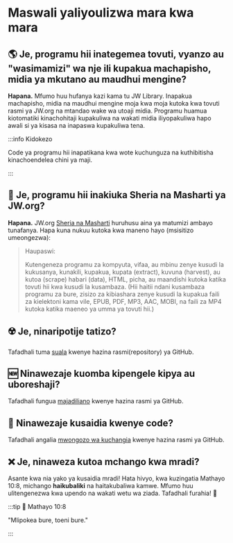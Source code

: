 # Maswali yaliyoulizwa mara kwa mara

## :earth_americas: Je, programu hii inategemea tovuti, vyanzo au "wasimamizi" wa nje ili kupakua machapisho, midia ya mkutano au maudhui mengine?

**Hapana.** Mfumo huu hufanya kazi kama tu JW Library. Inapakua machapisho, midia na maudhui mengine moja kwa moja kutoka kwa tovuti rasmi ya JW.org na mtandao wake wa utoaji midia. Programu huamua kiotomatiki kinachohitaji kupakuliwa na wakati midia iliyopakuliwa hapo awali si ya kisasa na inapaswa kupakuliwa tena.

:::info Kidokezo

Code ya programu hii inapatikana kwa wote kuchunguza na kuthibitisha kinachoendelea chini ya maji.

:::

## :thinking: Je, programu hii inakiuka Sheria na Masharti ya JW.org?

**Hapana.** JW.org [Sheria na Masharti](https://www.jw.org/finder?docid=1011511\&prefer=content) huruhusu aina ya matumizi ambayo tunafanya. Hapa kuna nukuu kutoka kwa maneno hayo (msisitizo umeongezwa):

> Haupaswi:
>
> Kutengeneza programu za kompyuta, vifaa, au mbinu zenye kusudi la kukusanya, kunakili, kupakua, kupata (extract), kuvuna (harvest), au kutoa (scrape) habari (data), HTML, picha, au maandishi kutoka katika tovuti hii kwa kusudi la kusambaza. (Hii haitii ndani kusambaza programu za bure, zisizo za kibiashara zenye kusudi la kupakua faili za kielektoni kama vile, EPUB, PDF, MP3, AAC, MOBI, na faili za MP4 kutoka katika maeneo ya umma ya tovuti hii.)

## :radioactive: Je, ninaripotije tatizo?

Tafadhali tuma [suala](https://github.com/sircharlo/meeting-media-manager/issues) kwenye hazina rasmi(repository) ya GitHub.

## :new: Ninawezaje kuomba kipengele kipya au uboreshaji?

Tafadhali fungua [majadiliano](https://github.com/sircharlo/meeting-media-manager/discussions) kwenye hazina rasmi ya GitHub.

## :handshake: Ninawezaje kusaidia kwenye code?

Tafadhali angalia [mwongozo wa kuchangia](https://github.com/sircharlo/meeting-media-manager/blob/master/CONTRIBUTING.md) kwenye hazina rasmi ya GitHub.

## :x: Je, ninaweza kutoa mchango kwa mradi?

Asante kwa nia yako ya kusaidia mradi! Hata hivyo, kwa kuzingatia Mathayo 10:8, michango **haikubaliki** na haitakubaliwa kamwe. Mfumo huu ulitengenezwa kwa upendo na wakati wetu wa ziada. Tafadhali furahia! :tada:

:::tip :book: Mathayo 10:8

"Mlipokea bure, toeni bure."

:::
